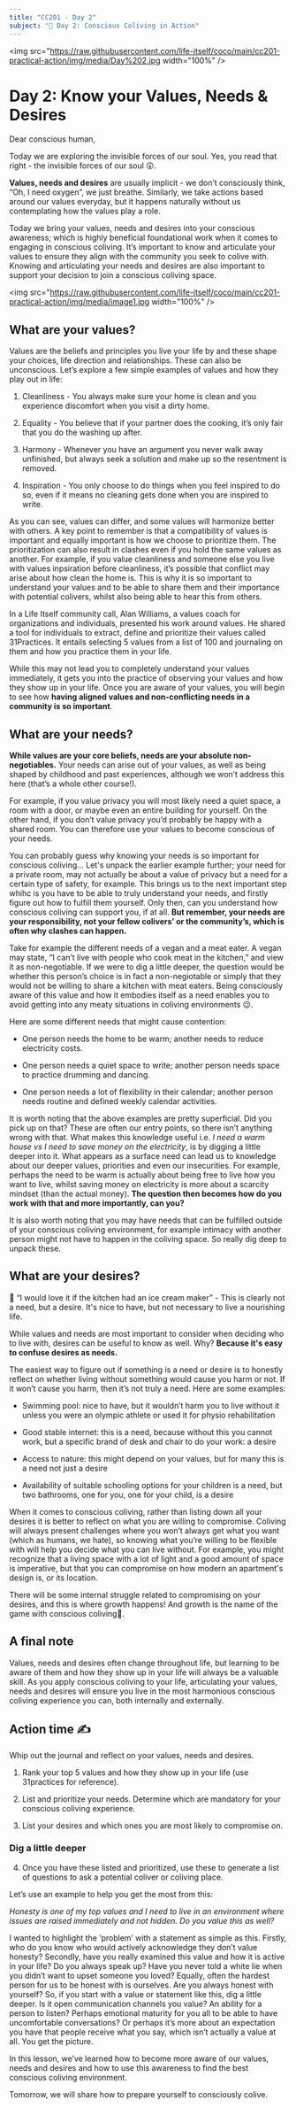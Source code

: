 ```yaml
---
title: "CC201 - Day 2"
subject: "💛 Day 2: Conscious Coliving in Action"
---
```


<img src="https://raw.githubusercontent.com/life-itself/coco/main/cc201-practical-action/img/media/Day%202.jpg width="100%" />

# Day 2: Know your Values, Needs & Desires

Dear conscious human,  
  
Today we are exploring the invisible forces of our soul. Yes, you read that right - the invisible forces of our soul 😲.

**Values, needs and desires** are usually implicit - we don’t consciously think, “Oh, I need oxygen”, we just breathe. Similarly, we take actions based around our values everyday, but it happens naturally without us contemplating how the values play a role.  
  
Today we bring your values, needs and desires into your conscious awareness; which is highly beneficial foundational work when it comes to engaging in conscious coliving. It’s important to know and articulate your values to ensure they align with the community you seek to colive with. Knowing and articulating your needs and desires are also important to support your decision to join a conscious coliving space.

<img src="https://raw.githubusercontent.com/life-itself/coco/main/cc201-practical-action/img/media/image1.jpg width="100%" />

## What are your values?

Values are the beliefs and principles you live your life by and these shape your choices, life direction and relationships. These can also be unconscious. Let’s explore a few simple examples of values and how they play out in life:

1.  Cleanliness - You always make sure your home is clean and you experience discomfort when you visit a dirty home.

2.  Equality - You believe that if your partner does the cooking, it’s only fair that you do the washing up after.

3.  Harmony - Whenever you have an argument you never walk away unfinished, but always seek a solution and make up so the resentment is removed.

4.  Inspiration - You only choose to do things when you feel inspired to do so, even if it means no cleaning gets done when you are inspired to write.

As you can see, values can differ, and some values will harmonize better with others. A key point to remember is that a compatibility of values is important and equally important is how we choose to prioritize them. The prioritization can also result in clashes even if you hold the same values as another. For example, if you value cleanliness and someone else you live with values inpsiration before cleanliness, it’s possible that conflict may arise about how clean the home is. This is why it is so important to understand your values and to be able to share them and their importance with potential colivers, whilst also being able to hear this from others.

In a Life Itself community call, Alan Williams, a values coach for organizations and individuals, presented his work around values. He shared a tool for individuals to extract, define and prioritize their values called 31Practices. It entails selecting 5 values from a list of 100 and journaling on them and how you practice them in your life.

While this may not lead you to completely understand your values immediately, it gets you into the practice of observing your values and how they show up in your life. Once you are aware of your values, you will begin to see how **having aligned values and non-conflicting needs in a community is so important**.

## What are your needs? 

**While values are your core beliefs, needs are your absolute non-negotiables.** Your needs can arise out of your values, as well as being shaped by childhood and past experiences, although we won’t address this here (that’s a whole other course!).  
  
For example, if you value privacy you will most likely need a quiet space, a room with a door, or maybe even an entire building for yourself. On the other hand, if you don’t value privacy you’d probably be happy with a shared room. You can therefore use your values to become conscious of your needs.

You can probably guess why knowing your needs is so important for conscious coliving… Let's unpack the earlier example further; your need for a private room, may not actually be about a value of privacy but a need for a certain type of safety, for example. This brings us to the next important step whihc is you have to be able to truly understand your needs, and firstly figure out how to fulfill them yourself. Only then, can you understand how conscious coliving can support you, if at all. **But remember, your needs are your responsibility, not your fellow colivers’ or the community’s, which is often why clashes can happen.**

Take for example the different needs of a vegan and a meat eater. A vegan may state, “I can’t live with people who cook meat in the kitchen,” and view it as non-negotiable. If we were to dig a little deeper, the question would be whether this person’s choice is in fact a non-negiotable or simply that they would not be willing to share a kitchen with meat eaters. Being consciously aware of this value and how it embodies itself as a need enables you to avoid getting into any meaty situations in coliving environments 😉.

Here are some different needs that might cause contention:

- One person needs the home to be warm; another needs to reduce electricity costs.

- One person needs a quiet space to write; another person needs space to practice drumming and dancing.

- One person needs a lot of flexibility in their calendar; another person needs routine and defined weekly calendar activities.

It is worth noting that the above examples are pretty superficial. Did you pick up on that? These are often our entry points, so there isn’t anything wrong with that. What makes this knowledge useful i.e. *I need a warm house vs I need to save money on the electricity*, is by digging a little deeper into it. What appears as a surface need can lead us to knowledge about our deeper values, priorities and even our insecurities. For example, perhaps the need to be warm is actually about being free to live how you want to live, whilst saving money on electricity is more about a scarcity mindset (than the actual money). **The question then becomes how do you work with that and more importantly, can you?**

It is also worth noting that you may have needs that can be fulfilled outside of your conscious coliving environment, for example intimacy with another person might not have to happen in the coliving space. So really dig deep to unpack these.

## What are your desires? 

🍨 “I would love it if the kitchen had an ice cream maker” - This is clearly not a need, but a desire. It's nice to have, but not necessary to live a nourishing life.

While values and needs are most important to consider when deciding who to live with, desires can be useful to know as well. Why? **Because it's easy to confuse desires as needs.**

The easiest way to figure out if something is a need or desire is to honestly reflect on whether living without something would cause you harm or not. If it won’t cause you harm, then it’s not truly a need. Here are some examples:

- Swimming pool: nice to have, but it wouldn’t harm you to live without it unless you were an olympic athlete or used it for physio rehabilitation

- Good stable internet: this is a need, because without this you cannot work, but a specific brand of desk and chair to do your work: a desire

- Access to nature: this might depend on your values, but for many this is a need not just a desire

- Availability of suitable schooling options for your children is a need, but two bathrooms, one for you, one for your child, is a desire

When it comes to conscious coliving, rather than listing down all your desires it is better to reflect on what you are willing to compromise. Coliving will always present challenges where you won’t always get what you want (which as humans, we hate), so knowing what you’re willing to be flexible with will help you decide what you can live without. For example, you might recognize that a living space with a lot of light and a good amount of space is imperative, but that you can compromise on how modern an apartment's design is, or its location.

There will be some internal struggle related to compromising on your desires, and this is where growth happens! And growth is the name of the game with conscious coliving🏏.

## A final note

Values, needs and desires often change throughout life, but learning to be aware of them and how they show up in your life will always be a valuable skill. As you apply conscious coliving to your life, articulating your values, needs and desires will ensure you live in the most harmonious conscious coliving experience you can, both internally and externally.

## Action time ✍️

Whip out the journal and reflect on your values, needs and desires.

1.  Rank your top 5 values and how they show up in your life (use 31practices for reference).

2.  List and prioritize your needs. Determine which are mandatory for your conscious coliving experience.

3.  List your desires and which ones you are most likely to compromise on.

### Dig a little deeper

4.  Once you have these listed and prioritized, use these to generate a list of questions to ask a potential coliver or coliving place.

Let’s use an example to help you get the most from this:

*Honesty is one of my top values and I need to live in an environment where issues are raised immediately and not hidden. Do you value this as well?*

I wanted to highlight the ‘problem’ with a statement as simple as this. Firstly, who do you know who would actively acknowledge they don’t value honesty? Secondly, have you really examined this value and how it is active in your life? Do you always speak up? Have you never told a white lie when you didn’t want to upset someone you loved? Equally, often the hardest person for us to be honest with is ourselves. Are you always honest with yourself? So, if you start with a value or statement like this, dig a little deeper. Is it open communication channels you value? An ability for a person to listen? Perhaps emotional maturity for you all to be able to have uncomfortable conversations? Or perhaps it’s more about an expectation you have that people receive what you say, which isn’t actually a value at all. You get the picture.

In this lesson, we’ve learned how to become more aware of our values, needs and desires and how to use this awareness to find the best conscious coliving environment.

Tomorrow, we will share how to prepare yourself to consciously colive.


